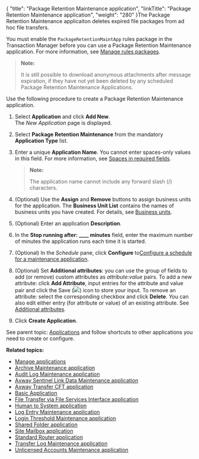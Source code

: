 {
    "title": "Package Retention Maintenance application",
    "linkTitle": "Package Retention Maintenance application",
    "weight": "280"
}The Package Retention Maintenance applicaiton deletes expired file packages from ad hoc file transfers.

You must enable the `PackageRetentionMaintApp` rules package in the Transaction Manager before you can use a Package Retention Maintenance application. For more information, see <a href="../transaction_manager/t_st_rulesPackages.htm#EnableRulesPackage#Enable" class="MCXref xref">Manage rules packages</a>.

> **Note:**
>
> It is still possible to download anonymous attachments after message expiration, if they have not yet been deleted by any scheduled Package Retention Maintenance Applications.

Use the following procedure to create a Package Retention Maintenance application.

1.  Select **Application** and click **Add New**.  
    The *New Application* page is displayed.

2.  Select **Package Retention Maintenance** from the mandatory **Application Type** list.

3.  Enter a unique **Application Name**. You cannot enter spaces-only values in this field. For more information, see <a href="../../accounts/useraccounts/t_st_create_user_account#Spaces" class="MCXref xref">Spaces in required fields</a>.  

    > **Note:**
    >
    > The application name cannot include any forward slash (/) characters.

4.  (Optional) Use the **Assign** and **Remove** buttons to assign business units for the application. The **Business Unit List** contains the names of business units you have created. For details, see <a href="../../c_st_advancedaccountadministration/c_st_businessunits#Advanced_Accounts_2036285406_1127756" class="MCXref xref">Business units</a>.

5.  (Optional) Enter an application **Description**.

6.  In the **Stop running after: \_\_\_\_ minutes** field, enter the maximum number of minutes the application runs each time it is started.

7.  (Optional) In the *Schedule* pane, click **Configure** to<a href="#ConfigureMaintSchedule" class="MCXref xref">Configure a schedule for a maintenance application</a>.

8.  (Optional) Set **Additional attributes**: you can use the group of fields to add (or remove) custom attributes as *attribute:value* pairs. To add a new attribute: click **Add Attribute**, input entries for the attribute and value pair and click the Save (![](/Images/SecureTransport/SaveIcon.png)) icon to store your input. To remove an attribute: select the corresponding checkbox and click **Delete**. You can also edit either entry (for attribute or value) of an existing attribute. See <a href="../../c_st_setup/t_st_mailtemplates/c_st_mail_template_commands_variables#Addition" class="MCXref xref">Additional attributes</a>.

9.  Click **Create Application**.

  
See parent topic: <a href="../" class="MCXref xref">Applications</a> and follow shortcuts to other applications you need to create or configure.

**Related topics:**

-   <a href="" class="MCXref xref">Manage applications</a>
-   <a href="../applicationsarchivemaintenance" class="MCXref xref">Archive Maintenance application</a>
-   <a href="../applicationsauditlogmaintenance" class="MCXref xref">Audit Log Maintenance application</a>
-   <a href="../applicationssentinellinkdatamaintenance" class="MCXref xref">Axway Sentinel Link Data Maintenance application</a>
-   <a href="../applicationstransfercft" class="MCXref xref">Axway Transfer CFT application</a>
-   <a href="../applicationsbasic" class="MCXref xref">Basic Application</a>
-   <a href="../applicationstransferfileservicesinterface" class="MCXref xref">File Transfer via File Services Interface application</a>
-   <a href="../applicationsh2s" class="MCXref xref">Human to System application</a>
-   <a href="../applicationslogentrymaintenance" class="MCXref xref">Log Entry Maintenance application</a>
-   <a href="../applicationsloginthresholdmaintenance" class="MCXref xref">Login Threshold Maintenance application</a>
-   <a href="../applicationssharedfolder" class="MCXref xref">Shared Folder application</a>
-   <a href="../applicationssitemailbox" class="MCXref xref">Site Mailbox application</a>
-   <a href="../applicationsstandardrouter" class="MCXref xref">Standard Router application</a>
-   <a href="../applicationstransferlogmaintenance" class="MCXref xref">Transfer Log Maintenance application</a>
-   <a href="../applicationsunlicensedacctsmaintenance" class="MCXref xref">Unlicensed Accounts Maintenance application</a>
